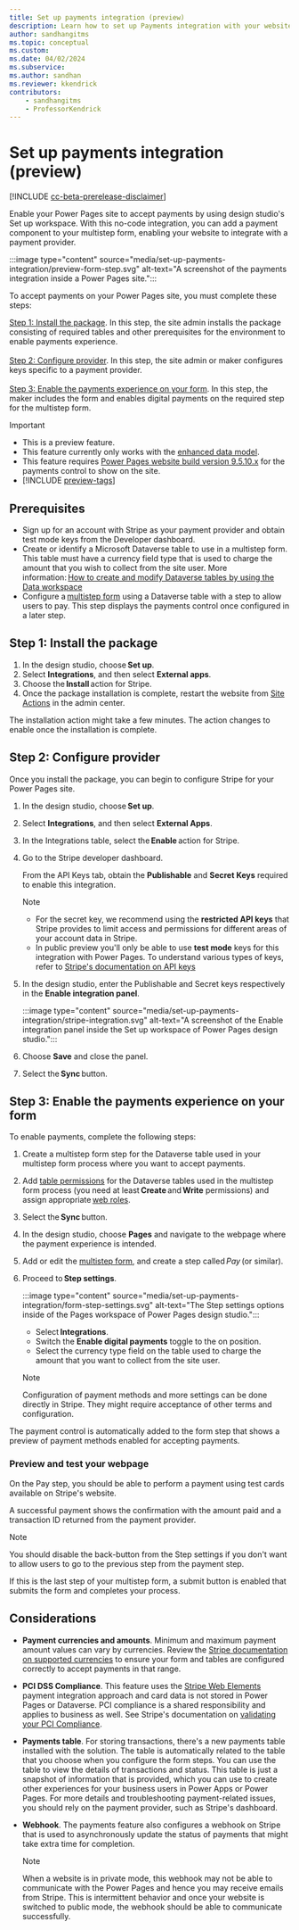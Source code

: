 ```yaml
---
title: Set up payments integration (preview)
description: Learn how to set up Payments integration with your website. 
author: sandhangitms
ms.topic: conceptual
ms.custom: 
ms.date: 04/02/2024
ms.subservice:
ms.author: sandhan
ms.reviewer: kkendrick
contributors:
    - sandhangitms
    - ProfessorKendrick
---
```


# Set up payments integration (preview) 

[!INCLUDE [cc-beta-prerelease-disclaimer](../includes/cc-beta-prerelease-disclaimer.md)]

Enable your Power Pages site to accept payments by using design studio's Set up workspace. With this no-code integration, you can add a payment component to your multistep form, enabling your website to integrate with a payment provider. 

:::image type="content" source="media/set-up-payments-integration/preview-form-step.svg" alt-text="A screenshot of the payments integration inside a Power Pages site.":::

To accept payments on your Power Pages site, you must complete these steps: 

[Step 1: Install the package](#step-1-install-the-package). In this step, the site admin installs the package consisting of required tables and other prerequisites for the environment to enable payments experience.<br /><br />
[Step 2: Configure provider](#step-2-configure-provider). In this step, the site admin or maker configures keys specific to a payment provider.<br /><br />
[Step 3: Enable the payments experience on your form](#step-3-enable-the-payments-experience-on-your-form). In this step, the maker includes the form and enables digital payments on the required step for the multistep form. 

> [!IMPORTANT]
> - This is a preview feature.
> - This feature currently only works with the [enhanced data model](../admin/enhanced-data-model.md).
> - This feature requires [Power Pages website build version 9.5.10.x](/power-platform/released-versions/portals/pagesversion9510x) for the payments control to show on the site.
> - [!INCLUDE [preview-tags](../includes/cc-preview-features-definition.md)]

## Prerequisites 

- Sign up for an account with Stripe as your payment provider and obtain test mode keys from the Developer dashboard. 
- Create or identify a Microsoft Dataverse table to use in a multistep form. This table must have a currency field type that is used to charge the amount that you wish to collect from the site user. More information: [How to create and modify Dataverse tables by using the Data workspace](../configure/data-workspace-tables.md)
- Configure a [multistep form](../getting-started/multistep-forms.md) using a Dataverse table with a step to allow users to pay. This step displays the payments control once configured in a later step.

## Step 1: Install the package 

1. In the design studio, choose **Set up**.
1. Select **Integrations**, and then select **External apps**. 
1. Choose the **Install** action for Stripe. 
1. Once the package installation is complete, restart the website from [Site Actions](admin-overview.md#site-actions) in the admin center.

The installation action might take a few minutes. The action changes to enable once the installation is complete. 

## Step 2: Configure provider

Once you install the package, you can begin to configure Stripe for your Power Pages site. 

1. In the design studio, choose **Set up**.
1. Select **Integrations**, and then select **External Apps**. 
1. In the Integrations table, select the **Enable** action for Stripe. 
1. Go to the Stripe developer dashboard.

   From the API Keys tab, obtain the **Publishable** and **Secret Keys** required to enable this integration. 
  
    > [!NOTE]
    > - For the secret key, we recommend using the **restricted API keys** that Stripe provides to limit access and permissions for different areas of your account data in Stripe. 
    > - In public preview you'll only be able to use **test mode** keys for this integration with Power Pages. To understand various types of keys, refer to [Stripe's documentation on API keys](https://stripe.com/docs/keys) 
1. In the design studio, enter the Publishable and Secret keys respectively in the **Enable integration panel**. 

   :::image type="content" source="media/set-up-payments-integration/stripe-integration.svg" alt-text="A screenshot of the Enable integration panel inside the Set up workspace of Power Pages design studio.":::
1. Choose **Save** and close the panel. 
1. Select the **Sync** button. 

## Step 3: Enable the payments experience on your form

To enable payments, complete the following steps: 

1. Create a multistep form step for the Dataverse table used in your multistep form process where you want to accept payments. 
1. Add [table permissions](../security/table-permissions.md) for the Dataverse tables used in the multistep form process (you need at least **Create** and **Write** permissions) and assign appropriate [web roles](../security/create-web-roles.md). 
1. Select the **Sync** button. 
1. In the design studio, choose **Pages** and navigate to the webpage where the payment experience is intended. 
1. Add or edit the [multistep form](../getting-started/multistep-forms.md), and create a step called *Pay* (or similar).
1. Proceed to **Step settings**. 

   :::image type="content" source="media/set-up-payments-integration/form-step-settings.svg" alt-text="The Step settings options inside of the Pages workspace of Power Pages design studio.":::

    - Select **Integrations**. 
    - Switch the **Enable digital payments** toggle to the on position. 
    - Select the currency type field on the table used to charge the amount that you want to collect from the site user.  
    
    > [!NOTE]
    > Configuration of payment methods and more settings can be done directly in Stripe. They might require acceptance of other terms and configuration.

The payment control is automatically added to the form step that shows a preview of payment methods enabled for accepting payments. 

### Preview and test your webpage 

On the Pay step, you should be able to perform a payment using test cards available on Stripe's website.

A successful payment shows the confirmation with the amount paid and a transaction ID returned from the payment provider.

> [!NOTE]
> You should disable the back-button from the Step settings if you don't want to allow users to go to the previous step from the payment step.

If this is the last step of your multistep form, a submit button is enabled that submits the form and completes your process.

## Considerations

- **Payment currencies and amounts**. Minimum and maximum payment amount values can vary by currencies. Review the [Stripe documentation on supported currencies](https://stripe.com/docs/currencies#minimum-and-maximum-charge-amounts) to ensure your form and tables are configured correctly to accept payments in that range. 

- **PCI DSS Compliance**. This feature uses the [Stripe Web Elements](https://stripe.com/docs/payments/elements) payment integration approach and card data is not stored in Power Pages or Dataverse. PCI compliance is a shared responsibility and applies to business as well. See Stripe's documentation on [validating your PCI Compliance](https://stripe.com/docs/security/guide#validating-pci-compliance).

- **Payments table**. For storing transactions, there's a new payments table installed with the solution. The table is automatically related to the table that you choose when you configure the form steps. You can use the table to view the details of transactions and status. This table is just a snapshot of information that is provided, which you can use to create other experiences for your business users in Power Apps or Power Pages. For more details and troubleshooting payment-related issues, you should rely on the payment provider, such as Stripe's dashboard. 

- **Webhook**. The payments feature also configures a webhook on Stripe that is used to asynchronously update the status of payments that might take extra time for completion.    
    > [!NOTE]
    > When a website is in private mode, this webhook may not be able to communicate with the Power Pages and hence you may receive emails from Stripe. This is intermittent behavior and once your website is switched to public mode, the webhook should be able to communicate successfully.

